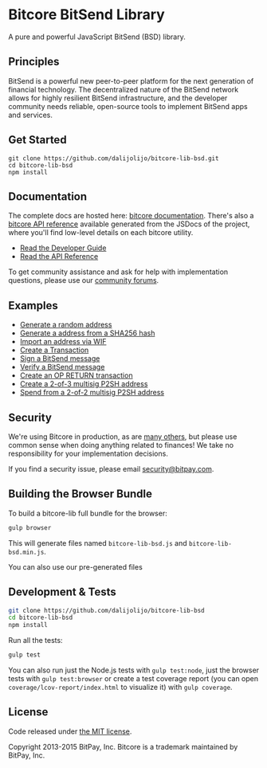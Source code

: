 Bitcore BitSend Library
=======

A pure and powerful JavaScript BitSend (BSD) library.

## Principles

BitSend is a powerful new peer-to-peer platform for the next generation of financial technology. The decentralized nature of the BitSend network allows for highly resilient BitSend infrastructure, and the developer community needs reliable, open-source tools to implement BitSend apps and services.

## Get Started

```
git clone https://github.com/dalijolijo/bitcore-lib-bsd.git
cd bitcore-lib-bsd
npm install
```


## Documentation

The complete docs are hosted here: [bitcore documentation](http://bitcore.io/guide/). There's also a [bitcore API reference](http://bitcore.io/api/) available generated from the JSDocs of the project, where you'll find low-level details on each bitcore utility.

- [Read the Developer Guide](http://bitcore.io/guide/)
- [Read the API Reference](http://bitcore.io/api/)

To get community assistance and ask for help with implementation questions, please use our [community forums](https://forum.bitcore.io/).

## Examples

* [Generate a random address](https://github.com/dalijolijo/bitcore-lib-bsd/blob/master/docs/examples.md#generate-a-random-address)
* [Generate a address from a SHA256 hash](https://github.com/dalijolijo/bitcore-lib-bsd/blob/master/docs/examples.md#generate-a-address-from-a-sha256-hash)
* [Import an address via WIF](https://github.com/dalijolijo/bitcore-lib-bsd/blob/master/docs/examples.md#import-an-address-via-wif)
* [Create a Transaction](https://github.com/dalijolijo/bitcore-lib-bsd/blob/master/docs/examples.md#create-a-transaction)
* [Sign a BitSend message](https://github.com/dalijolijo/bitcore-lib-bsd/blob/master/docs/examples.md#sign-a-bitcoin-message)
* [Verify a BitSend message](https://github.com/dalijolijo/bitcore-lib-bsd/blob/master/docs/examples.md#verify-a-bitcoin-message)
* [Create an OP RETURN transaction](https://github.com/dalijolijo/bitcore-lib-bsd/blob/master/docs/examples.md#create-an-op-return-transaction)
* [Create a 2-of-3 multisig P2SH address](https://github.com/dalijolijo/bitcore-lib-bsd/blob/master/docs/examples.md#create-a-2-of-3-multisig-p2sh-address)
* [Spend from a 2-of-2 multisig P2SH address](https://github.com/dalijolijo/bitcore-lib-bsd/blob/master/docs/examples.md#spend-from-a-2-of-2-multisig-p2sh-address)


## Security

We're using Bitcore in production, as are [many others](http://bitcore.io#projects), but please use common sense when doing anything related to finances! We take no responsibility for your implementation decisions.

If you find a security issue, please email security@bitpay.com.

## Building the Browser Bundle

To build a bitcore-lib full bundle for the browser:

```sh
gulp browser
```

This will generate files named `bitcore-lib-bsd.js` and `bitcore-lib-bsd.min.js`.

You can also use our pre-generated files

## Development & Tests

```sh
git clone https://github.com/dalijolijo/bitcore-lib-bsd
cd bitcore-lib-bsd
npm install
```

Run all the tests:

```sh
gulp test
```

You can also run just the Node.js tests with `gulp test:node`, just the browser tests with `gulp test:browser`
or create a test coverage report (you can open `coverage/lcov-report/index.html` to visualize it) with `gulp coverage`.

## License

Code released under [the MIT license](https://github.com/dalijolijo/bitcore-lib-bsd/blob/master/LICENSE).

Copyright 2013-2015 BitPay, Inc. Bitcore is a trademark maintained by BitPay, Inc.

